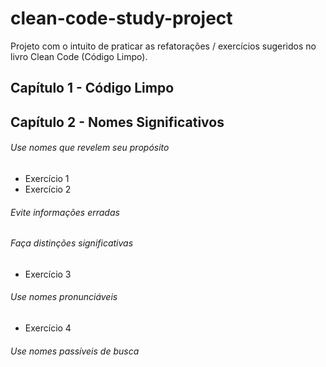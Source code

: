 # clean-code-study-project
Projeto com o intuito de praticar as refatorações / exercícios sugeridos no livro Clean Code (Código Limpo).

## Capítulo 1 - Código Limpo

## Capítulo 2 - Nomes Significativos

###### Use nomes que revelem seu propósito
- Exercício 1
- Exercício 2

###### Evite informações erradas

###### Faça distinções significativas
- Exercício 3

###### Use nomes pronunciáveis
- Exercício 4

###### Use nomes passíveis de busca